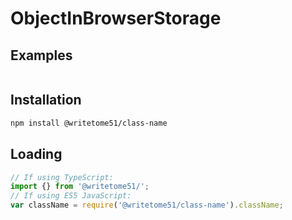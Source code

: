 # ObjectInBrowserStorage



## Examples
```

```

## Installation

```bash
npm install @writetome51/class-name
```

## Loading
```ts
// If using TypeScript:
import {} from '@writetome51/';
// If using ES5 JavaScript:
var className = require('@writetome51/class-name').className;
```
